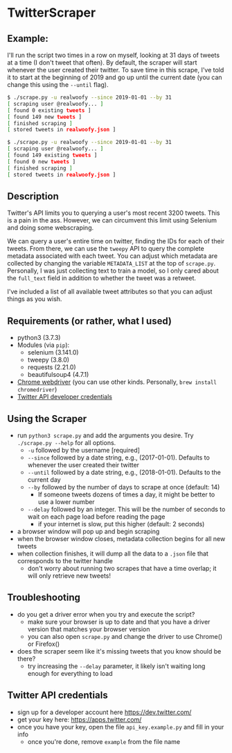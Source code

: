 # TwitterScraper

## Example:

I'll run the script two times in a row on myself, looking at 31 days of tweets at a time (I don't tweet that often). By default, the scraper will start whenever the user created their twitter. To save time in this scrape, I've told it to start at the beginning of 2019 and go up until the current date (you can change this using the `--until` flag).
```bash
$ ./scrape.py -u realwoofy --since 2019-01-01 --by 31
[ scraping user @realwoofy... ]
[ found 0 existing tweets ]
[ found 149 new tweets ]
[ finished scraping ]
[ stored tweets in realwoofy.json ]

$ ./scrape.py -u realwoofy --since 2019-01-01 --by 31
[ scraping user @realwoofy... ]
[ found 149 existing tweets ]
[ found 0 new tweets ]
[ finished scraping ]
[ stored tweets in realwoofy.json ]
```

## Description

Twitter's API limits you to querying a user's most recent 3200 tweets. This is a pain in the ass. However, we can circumvent this limit using Selenium and doing some webscraping.  

We can query a user's entire time on twitter, finding the IDs for each of their tweets. From there, we can use the `tweepy` API to query the complete metadata associated with each tweet. You can adjust which metadata are collected by changing the variable `METADATA_LIST` at the top of `scrape.py`. Personally, I was just collecting text to train a model, so I only cared about the `full_text` field in addition to whether the tweet was a retweet.  

I've included a list of all available tweet attributes so that you can adjust things as you wish.

## Requirements (or rather, what I used)

* python3 (3.7.3)
* Modules (via `pip`):
  * selenium (3.141.0)
  * tweepy (3.8.0)
  * requests (2.21.0)
  * beautifulsoup4 (4.7.1)
* [Chrome webdriver](https://chromedriver.chromium.org/downloads) (you can use other kinds. Personally, `brew install chromedriver`)
* [Twitter API developer credentials](https://dev.twitter.com)

## Using the Scraper

* run `python3 scrape.py` and add the arguments you desire. Try `./scrape.py --help` for all options.
  * `-u` followed by the username [required]
  * `--since` followed by a date string, e.g., (2017-01-01). Defaults to whenever the user created their twitter
  * `--until` followed by a date string, e.g., (2018-01-01). Defaults to the current day 
  * `--by` followed by the number of days to scrape at once (default: 14)
    * If someone tweets dozens of times a day, it might be better to use a lower number
  * `--delay` followed by an integer. This will be the number of seconds to wait on each page load before reading the page
    * if your internet is slow, put this higher (default: 2 seconds)
* a browser window will pop up and begin scraping 
* when the browser window closes, metadata collection begins for all new tweets
* when collection finishes, it will dump all the data to a `.json` file that corresponds to the twitter handle
  * don't worry about running two scrapes that have a time overlap; it will only retrieve new tweets!

## Troubleshooting

* do you get a driver error when you try and execute the script?
  * make sure your browser is up to date and that you have a driver version that matches your browser version 
  * you can also open `scrape.py` and change the driver to use Chrome() or Firefox()
* does the scraper seem like it's missing tweets that you know should be there?
  * try increasing the `--delay` parameter, it likely isn't waiting long enough for everything to load

## Twitter API credentials

* sign up for a developer account here https://dev.twitter.com/
* get your key here: https://apps.twitter.com/
* once you have your key, open the file `api_key.example.py` and fill in your info
  * once you're done, remove `example` from the file name

